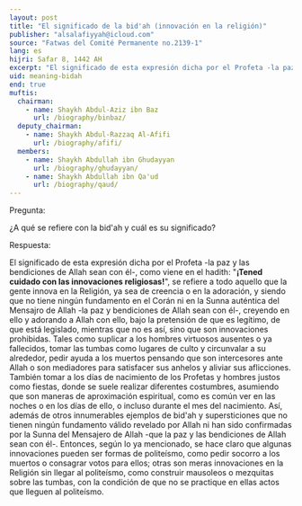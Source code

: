 ```yaml
---
layout: post
title: "El significado de la bid'ah (innovación en la religión)"
publisher: "alsalafiyyah@icloud.com"
source: "Fatwas del Comité Permanente no.2139-1"
lang: es
hijri: Safar 8, 1442 AH
excerpt: "El significado de esta expresión dicha por el Profeta -la paz y las bendiciones de Allah sean con él-, como viene en el hadith: ¡Tened cuidado con las innovaciones religiosas! , se refiere a todo aquello que la gente innova en la Religión."
uid: meaning-bidah
end: true
muftis:
  chairman: 
    - name: Shaykh Abdul-Aziz ibn Baz
      url: /biography/binbaz/
  deputy_chairman:
    - name: Shaykh Abdul-Razzaq Al-Afifi
      url: /biography/afifi/
  members: 
    - name: Shaykh Abdullah ibn Ghudayyan
      url: /biography/ghudayyan/
    - name: Shaykh Abdullah ibn Qa'ud
      url: /biography/qaud/
---
```


Pregunta: 

¿A qué se refiere con la bid'ah y cuál es su significado? 

Respuesta: 

El significado de esta expresión dicha por el Profeta -la paz y las bendiciones de Allah sean con él-, como viene en el hadith: "**¡Tened cuidado con las innovaciones religiosas!**", se refiere a todo aquello que la gente innova en la Religión, ya sea de creencia o en la adoración, y siendo que no tiene ningún fundamento en el Corán ni en la Sunna auténtica del Mensajro de Allah -la paz y bendiciones de Allah sean con él-, creyendo en ello y adorando a Allah con ello, bajo la pretensión de que es legítimo, de que está legislado, mientras que no es así, sino que son innovaciones prohibidas. Tales como suplicar a los hombres virtuosos ausentes o ya fallecidos, tomar las tumbas como lugares de culto y circunvalar a su alrededor, pedir ayuda a los muertos pensando que son intercesores ante Allah o son mediadores para satisfacer sus anhelos y aliviar sus aflicciones. También tomar a los días de nacimiento de los Profetas y hombres justos como fiestas, donde se suele realizar diferentes costumbres, asumiendo que son maneras de aproximación espiritual, como es común ver en las noches o en los días de ello, o incluso durante el mes del nacimiento. Así, además de otros innumerables ejemplos de bid'ah y supersticiones que no tienen ningún fundamento válido revelado por Allah ni han sido confirmadas por la Sunna del Mensajero de Allah -que la paz y las bendiciones de Allah sean con él-. Entonces, según lo ya mencionado, se hace claro que algunas innovaciones pueden ser formas de politeísmo, como pedir socorro a los muertos o consagrar votos para ellos; otras son meras innovaciones en la Religión sin llegar al politeísmo, como construir mausoleos o mezquitas sobre las tumbas, con la condición de que no se practique en ellas actos que lleguen al politeísmo.
 

